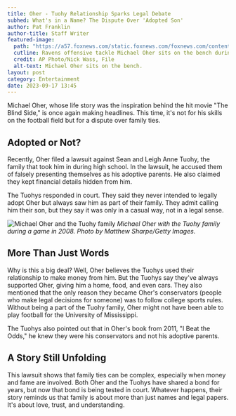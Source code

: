 ```yaml
---
title: Oher - Tuohy Relationship Sparks Legal Debate
subhed: What's in a Name? The Dispute Over 'Adopted Son'
author: Pat Franklin
author-title: Staff Writer
featured-image: 
  path: "https://a57.foxnews.com/static.foxnews.com/foxnews.com/content/uploads/2023/08/1200/675/Michael-Oher4.jpg?ve=1&tl=1"
  cutline: Ravens offensive tackle Michael Oher sits on the bench during the Buffalo Bills game in Baltimore, Oct. 24, 2010.
  credit: AP Photo/Nick Wass, File
  alt-text: Michael Oher sits on the bench.
layout: post
category: Entertainment
date: 2023-09-17 13:45
---
```


Michael Oher, whose life story was the inspiration behind the hit movie "The Blind Side," is once again making headlines. This time, it's not for his skills on the football field but for a dispute over family ties.

## Adopted or Not?

Recently, Oher filed a lawsuit against Sean and Leigh Anne Tuohy, the family that took him in during high school. In the lawsuit, he accused them of falsely presenting themselves as his adoptive parents. He also claimed they kept financial details hidden from him.

The Tuohys responded in court. They said they never intended to legally adopt Oher but always saw him as part of their family. They admit calling him their son, but they say it was only in a casual way, not in a legal sense.

![Michael Oher and the Tuohy family](https://a57.foxnews.com/static.foxnews.com/foxnews.com/content/uploads/2023/08/720/405/michael-oher-tuohy-family.jpg?ve=1&tl=1)
*Michael Oher with the Tuohy family during a game in 2008. Photo by Matthew Sharpe/Getty Images.*

## More Than Just Words

Why is this a big deal? Well, Oher believes the Tuohys used their relationship to make money from him. But the Tuohys say they've always supported Oher, giving him a home, food, and even cars. They also mentioned that the only reason they became Oher's conservators (people who make legal decisions for someone) was to follow college sports rules. Without being a part of the Tuohy family, Oher might not have been able to play football for the University of Mississippi.

The Tuohys also pointed out that in Oher's book from 2011, "I Beat the Odds," he knew they were his conservators and not his adoptive parents.

## A Story Still Unfolding

This lawsuit shows that family ties can be complex, especially when money and fame are involved. Both Oher and the Tuohys have shared a bond for years, but now that bond is being tested in court. Whatever happens, their story reminds us that family is about more than just names and legal papers. It's about love, trust, and understanding.
